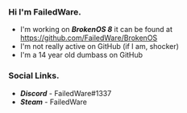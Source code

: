 ### Hi I'm FailedWare.
- I'm working on ***BrokenOS 8*** it can be found at https://github.com/FailedWare/BrokenOS
- I'm not really active on GitHub (if I am, shocker)
- I'm a 14 year old dumbass on GitHub

### Social Links.
- ***Discord*** - FailedWare#1337
- ***Steam*** - FailedWare
